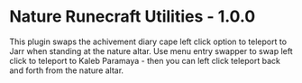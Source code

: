 # Nature Runecraft Utilities - 1.0.0
This plugin swaps the achivement diary cape left click option to teleport to Jarr when standing at the nature altar. Use menu entry swapper to swap left click to teleport to Kaleb Paramaya - then you can left click teleport back and forth from the nature altar. 
